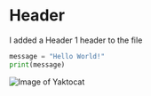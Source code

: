# Header #

I added a Header 1 header to the file

```python
message = "Hello World!"
print(message)
```

![Image of Yaktocat](https://octodex.github.com/images/yaktocat.png)
